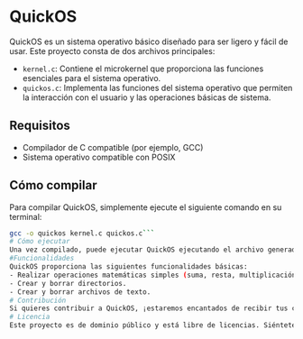 # QuickOS

QuickOS es un sistema operativo básico diseñado para ser ligero y fácil de usar. Este proyecto consta de dos archivos principales:

- `kernel.c`: Contiene el microkernel que proporciona las funciones esenciales para el sistema operativo.
- `quickos.c`: Implementa las funciones del sistema operativo que permiten la interacción con el usuario y las operaciones básicas de sistema.

## Requisitos

- Compilador de C compatible (por ejemplo, GCC)
- Sistema operativo compatible con POSIX

## Cómo compilar

Para compilar QuickOS, simplemente ejecute el siguiente comando en su terminal:

```bash
gcc -o quickos kernel.c quickos.c```
# Cómo ejecutar
Una vez compilado, puede ejecutar QuickOS ejecutando el archivo generado. Por ejemplo:```./quickos```
#Funcionalidades
QuickOS proporciona las siguientes funcionalidades básicas:
- Realizar operaciones matemáticas simples (suma, resta, multiplicación, división).
- Crear y borrar directorios.
- Crear y borrar archivos de texto.
# Contribución
Si quieres contribuir a QuickOS, ¡estaremos encantados de recibir tus contribuciones! Siéntete libre de enviar pull requests con nuevas características, mejoras de código o correcciones de errores.
# Licencia
Este proyecto es de dominio público y está libre de licencias. Siéntete libre de usar, modificar y distribuir el código como desees, sin restricciones.
